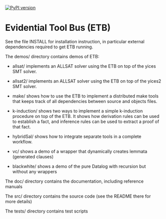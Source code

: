 [![PyPI version](https://badge.fury.io/py/EvidentialToolBus.svg)](https://badge.fury.io/py/EvidentialToolBus)


Evidential Tool Bus (ETB)
=========================


See the file INSTALL for installation instruction, in particular
external dependencies required to get ETB running.

The demos/ directory contains demos of ETB: 

*  allsat/ implements an ALLSAT solver using the ETB on top of the
     yices SMT solver.

*   allsat2/ implements an ALLSAT solver using the ETB on top of the
      yices2 SMT solver.
  
*   make/ shows how to use the ETB to implement a distributed make
      tools that keeps track of all dependencies between source and
      objects files.

*   k-induction/ shows two ways to implement a simple k-induction
      procedure on top of the ETB. It shows how derivation rules can
      be used to establish a fact, and inference rules can be used
      to extract a proof of that fact.

*   hybridSal/ shows how to integrate separate tools in a 
      complete workflow.

*   vc/ shows a demo of a wrapper that dynamically creates lemmata (generated clauses)

*   blackwhite/ shows a demo of the pure Datalog with recursion but without any wrappers

The doc/ directory contains the documentation, including reference manuals

The src/ directory  contains the source code (see the README there for more details)

The tests/ directory  contains test scripts
